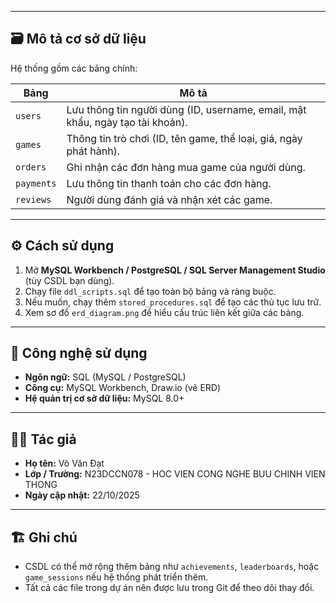 
---

## 🗃️ Mô tả cơ sở dữ liệu
Hệ thống gồm các bảng chính:

| Bảng | Mô tả |
|------|-------|
| `users` | Lưu thông tin người dùng (ID, username, email, mật khẩu, ngày tạo tài khoản). |
| `games` | Thông tin trò chơi (ID, tên game, thể loại, giá, ngày phát hành). |
| `orders` | Ghi nhận các đơn hàng mua game của người dùng. |
| `payments` | Lưu thông tin thanh toán cho các đơn hàng. |
| `reviews` | Người dùng đánh giá và nhận xét các game. |

---

## ⚙️ Cách sử dụng
1. Mở **MySQL Workbench / PostgreSQL / SQL Server Management Studio** (tùy CSDL bạn dùng).  
2. Chạy file `ddl_scripts.sql` để tạo toàn bộ bảng và ràng buộc.  
3. Nếu muốn, chạy thêm `stored_procedures.sql` để tạo các thủ tục lưu trữ.  
4. Xem sơ đồ `erd_diagram.png` để hiểu cấu trúc liên kết giữa các bảng.

---

## 🧱 Công nghệ sử dụng
- **Ngôn ngữ:** SQL (MySQL / PostgreSQL)
- **Công cụ:** MySQL Workbench, Draw.io (vẽ ERD)
- **Hệ quản trị cơ sở dữ liệu:** MySQL 8.0+

---

## 🧑‍💻 Tác giả
- **Họ tên:** Võ Văn Đạt  
- **Lớp / Trường:** N23DCCN078 - HOC VIEN CONG NGHE BUU CHINH VIEN THONG   
- **Ngày cập nhật:** 22/10/2025  

---

## 🏗️ Ghi chú
- CSDL có thể mở rộng thêm bảng như `achievements`, `leaderboards`, hoặc `game_sessions` nếu hệ thống phát triển thêm.
- Tất cả các file trong dự án nên được lưu trong Git để theo dõi thay đổi.


